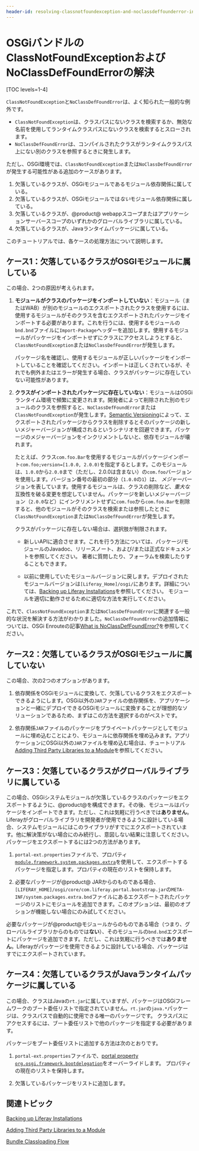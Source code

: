 ```yaml
---
header-id: resolving-classnotfoundexception-and-noclassdeffounderror-in-osgi-bundles
---
```


# OSGiバンドルのClassNotFoundExceptionおよびNoClassDefFoundErrorの解決

[TOC levels=1-4]

`ClassNotFoundException`と`NoClassDefFoundError`は、よく知られた一般的な例外です。

- `ClassNotFoundException`は、クラスパスにないクラスを検索するか、無効な名前を使用してランタイムクラスパスにないクラスを検索するとスローされます。
- `NoClassDefFoundError`は、コンパイルされたクラスがランタイムクラスパス上にない別のクラスを参照するときに発生します。

ただし、OSGi環境では、`ClassNotFoundException`または`NoClassDefFoundError`が発生する可能性がある追加のケースがあります。

1. 欠落しているクラスが、OSGiモジュールであるモジュール依存関係に属している。
2. 欠落しているクラスが、OSGiモジュールでは*ない*モジュール依存関係に属している。
3. 欠落しているクラスが、@product@ webappスコープまたはアプリケーションサーバースコープのいずれかのグローバルライブラリに属している。
4. 欠落しているクラスが、Javaランタイムパッケージに属している。

このチュートリアルでは、各ケースの処理方法について説明します。

## ケース1：欠落しているクラスがOSGIモジュールに属している

この場合、2つの原因が考えられます。

1. **モジュールがクラスのパッケージをインポートしていない**：モジュール（またはWAB）が別のモジュールのエクスポートされたクラスを使用するには、使用するモジュールがそのクラスを含むエクスポートされたパッケージをインポートする必要があります。これを行うには、使用するモジュールの`bnd.bnd`ファイルに`Import-Package`ヘッダーを追加します。使用するモジュールがパッケージをインポートせずにクラスにアクセスしようとすると、`ClassNotFoundException`または`NoClassDefFoundError`が発生します。

   パッケージ名を確認し、使用するモジュールが正しいパッケージをインポートしていることを確認してください。インポートは正しくされているが、それでも例外またはエラーが発生する場合、クラスがパッケージに存在していない可能性があります。

2. **クラスがインポートされたパッケージに存在していない**：モジュールはOSGiランタイム環境で頻繁に変更されます。開発者によって削除された別のモジュールのクラスを参照すると、`NoClassDefFoundError`または`ClassNotFoundException`が発生します。[Semantic Versioning](http://semver.org)によって、エクスポートされたパッケージからクラスを削除するとそのパッケージの新しいメジャーバージョンが構成されるというシナリオを回避できます。パッケージのメジャーバージョンをインクリメントしないと、依存モジュールが壊れます。

   たとえば、クラス`com.foo.Bar`を使用するモジュールがパッケージインポート`com.foo;version=[1.0.0, 2.0.0)`を指定するとします。このモジュールは、`1.0.0`から`2.0.0`まで（ただし、2.0.0は含まない）の`com.foo`バージョンを使用します。バージョン番号の最初の部分（`1.0.0`の`1`）は、 *メジャー*バージョンを表しています。使用するモジュールは、クラスの削除など、*重大な*互換性を破る変更を想定していません。パッケージを新しいメジャーバージョン（`2.0.0`など）にインクリメントせずに`com.foo`から`com.foo.Bar`を削除すると、他のモジュールがそのクラスを検索または参照したときに`ClassNotFoundException`または`NoClassDefFoundError`が発生します。

   クラスがパッケージに存在しない場合は、選択肢が制限されます。

   - 新しいAPIに適合させます。これを行う方法については、パッケージ/モジュールのJavadoc、リリースノート、および/または正式なドキュメントを参照してください。
著者に質問したり、フォーラムを検索したりすることもできます。

   - 以前に使用していたモジュールバージョンに戻します。デプロイされたモジュールバージョンは`[Liferay_Home]/osgi/`にあります。詳細については、[Backing up Liferay Installations](/docs/7-1/deploy/-/knowledge_base/d/backing-up-a-liferay-installation#backing-up-liferays-file-system)を参照してください。
   モジュールを適切に動作させるために適切な方法を実行してください。

これで、`ClassNotFoundException`または`NoClassDefFoundError`に関連する一般的な状況を解決する方法がわかりました。`NoClassDefFoundError`の追加情報については、OSGi Enrouteの記事[What is NoClassDefFoundError?](http://enroute.osgi.org/faq/class-not-found-exception.html)を参照してください。

## ケース2：欠落しているクラスがOSGIモジュールに属していない

この場合、次の2つのオプションがあります。

1. 依存関係をOSGiモジュールに変換して、欠落しているクラスをエクスポートできるようにします。OSGi以外の`JAR`ファイルの依存関係を、アプリケーションと一緒にデプロイできるOSGiモジュールに変換することが理想的なソリューションであるため、まずはこの方法を選択するのがベストです。

2. 依存関係`JAR`ファイルのパッケージをプライベートパッケージとしてモジュールに埋め込むことにより、モジュールに依存関係を埋め込みます。アプリケーションにOSGi以外の`JAR`ファイルを埋め込む場合は、チュートリアル[Adding Third Party Libraries to a Module](/docs/7-1/tutorials/-/knowledge_base/t/adding-third-party-libraries-to-a-module)を参照してください。

## ケース3：欠落しているクラスがグローバルライブラリに属している

この場合、OSGiシステムモジュールが欠落しているクラスのパッケージをエクスポートするように、@product@を構成できます。その後、モジュールはパッケージをインポートできます。ただし、これは気軽に行うべきでは**ありません**。Liferayがグローバルライブラリを開発者が使用できるように設計している場合、システムモジュールにはこのライブラリがすでにエクスポートされています。他に解決策がない場合にのみ続行し、意図しない結果に注意してください。パッケージをエクスポートするには2つの方法があります。

1. `portal-ext.properties`ファイルで、プロパティ[`module.framework.system.packages.extra`](@platform-ref@/7.1-latest/propertiesdoc/portal.properties.html#Module%20Framework)を使用して、エクスポートするパッケージを指定します。プロパティの現在のリストを保持します。

2. 必要なパッケージが@product@ JARからのものである場合、`[LIFERAY_HOME]/osgi/core/com.liferay.portal.bootstrap.jar`の`META-INF/system.packages.extra.bnd`ファイルにあるエクスポートされたパッケージのリストにモジュールを追加できます。このオプションは、最初のオプションが機能しない場合にのみ試してください。

必要なパッケージが@product@モジュールからのものである場合（つまり、グローバルライブラリからのものでは**ない**）、そのモジュールの`bnd.bnd`エクスポートにパッケージを追加できます。ただし、これは気軽に行うべきでは**ありません**。Liferayがパッケージを使用できるように設計している場合、パッケージはすでにエクスポートされています。

## ケース4：欠落しているクラスがJavaランタイムパッケージに属している

この場合、クラスはJavaの`rt.jar`に属していますが、パッケージはOSGiフレームワークのブート委任リストで指定されていません。`rt.jar`の`java.*`パッケージは、クラスパスで自動的に使用できる唯一のパッケージです。 クラスパスにアクセスするには、ブート委任リストで他のパッケージを指定する必要があります。

パッケージをブート委任リストに追加する方法は次のとおりです。

1.  `portal-ext.properties`ファイルで、[portal property `org.osgi.framework.bootdelegation`](@platform-ref@/7.1-latest/propertiesdoc/portal.properties.html#Module%20Framework)をオーバーライドします。
プロパティの現在のリストを保持します。

2. 欠落しているパッケージをリストに追加します。

## 関連トピック

[Backing up Liferay Installations](/docs/7-1/deploy/-/knowledge_base/d/backing-up-a-liferay-installation)

[Adding Third Party Libraries to a Module](/docs/7-1/tutorials/-/knowledge_base/t/adding-third-party-libraries-to-a-module)

[Bundle Classloading Flow](/docs/7-1/tutorials/-/knowledge_base/t/bundle-classloading-flow)
